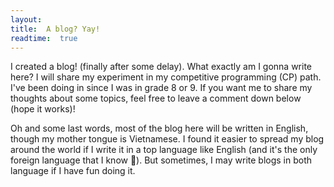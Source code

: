 ```yaml
---
layout: 
title:  A blog? Yay!
readtime:  true
---
```

I created a blog! (finally after some delay).
What exactly am I gonna write here? I will share my experiment in my competitive programming (CP) path. I've been doing in since I was in grade 8 or 9.
If you want me to share my thoughts about some topics, feel free to leave a comment down below (hope it works)!

Oh and some last words, most of the blog here will be written in English, though my mother tongue is Vietnamese. I found it easier to spread my blog around the world if I write it in a top language like English (and it's the only foreign language that I know 🙁). But sometimes, I may write blogs in both language if I have fun doing it.